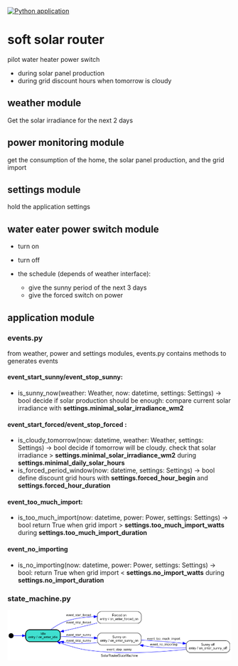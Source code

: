 [![Python application](https://github.com/davidtazy/soft_solar_router/actions/workflows/python-app.yml/badge.svg)](https://github.com/davidtazy/soft_solar_router/actions/workflows/python-app.yml)


# soft solar router

pilot water heater power switch 
- during solar panel production 
- during grid discount hours when tomorrow is cloudy

## weather module
Get the solar irradiance for the next 2 days 

## power monitoring module

get the consumption of the home, the solar panel production, and the grid import

## settings module

hold the application settings

## water eater power switch module
- turn on
- turn off

-  the schedule (depends of weather interface): 
     - give  the sunny period of the next 3 days 
     - give the forced switch on power

## application module

### events.py

from weather, power and settings modules, events.py contains methods to generates events

#### event_start_sunny/event_stop_sunny:
- is_sunny_now(weather: Weather, now: datetime, settings: Settings) -> bool
    decide if solar production should be enough: compare current solar irradiance with **settings.minimal_solar_irradiance_wm2**

#### event_start_forced/event_stop_forced :
- is_cloudy_tomorrow(now: datetime, weather: Weather, settings: Settings) -> bool
    decide if tomorrow will be cloudy. check that solar irradiance > **settings.minimal_solar_irradiance_wm2** during **settings.minimal_daily_solar_hours**
- is_forced_period_window(now: datetime, settings: Settings) -> bool
    define discount grid hours with **settings.forced_hour_begin** and **settings.forced_hour_duration**

#### event_too_much_import:
- is_too_much_import(now: datetime, power: Power, settings: Settings) -> bool
    return True when grid import > **settings.too_much_import_watts** during **settings.too_much_import_duration**

#### event_no_importing
- is_no_importing(now: datetime, power: Power, settings: Settings) -> bool:
    return True when grid import < **settings.no_import_watts** during **settings.no_import_duration** 

### state_machine.py

![state machine diagram ](doc/soft_solat_state_machine.png)

